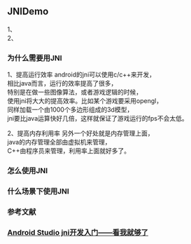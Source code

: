 
## JNIDemo   
1、    
2、   

### 为什么需要用JNI   
1、提高运行效率
android的jni可以使用c/c++来开发，      
相比java而言，运行的效率提高了很多，       
特别是在做一些图像算法，或者游戏逻辑的时候，       
使用jni将大大的提高效率。比如某个游戏要采用opengl，      
同样加载一个由1000个多边形组成的3d模型，          
jni要比java运算快好几倍，这样就保证了游戏运行的fps不会太低。    

2、提高内存利用率
另外一个好处就是内存管理上面，    
java的内存管理全部由虚拟机来管理，     
C++由程序员来管理，利用率上面就好多了。    

### 怎么使用JNI   

### 什么场景下使用JNI  


### 参考文献
### [Android Studio jni开发入门——看我就够了](http://mobile.51cto.com/android-536653.htm)
